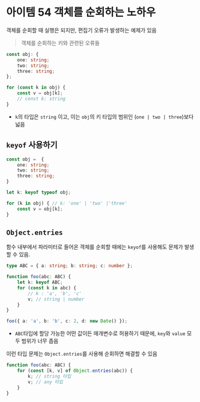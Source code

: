 # 아이템 54 객체를 순회하는 노하우

객체를 순회할 때 실행은 되지만, 편집기 오류가 발생하는 예제가 있음

> 객체를 순회하는 키와 관련된 오류들

```ts
const obj: {
    one: string;
    two: string;
    three: string;
};

for (const k in obj) {
    const v = obj[k];
    // const k: string
}
```

-   `k`의 타입은 `string` 이고, 이는 `obj`의 키 타입의 범위인 (`one | two | three`)보다 넓음

## `keyof` 사용하기

```ts
const obj =  {
    one: string;
    two: string;
    three: string;
}

let k: keyof typeof obj;

for (k in obj) { // k: 'one' | 'two' |'three'
    const v = obj[k];
}
```

## `Object.entries`

함수 내부에서 파라미터로 들어온 객체를 순회할 때에는 `keyof`를 사용해도 문제가 발생할 수 있음.

```ts
type ABC = { a: string; b: string; c: number };

function foo(abc: ABC) {
    let k: keyof ABC;
    for (const k in abc) {
        // k : 'a', 'b', 'c'
        v; // string | number
    }
}

foo({ a: 'a', b: 'b', c: 2, d: new Date() });
```

-   `ABC`타입에 할당 가능한 어떤 값이든 매개변수로 허용하기 때문에, `key`와 `value` 모두 범위가 너무 좁음

이런 타입 문제는 `Object.entries`를 사용해 순회하면 해결할 수 있음

```ts
function foo(abc: ABC) {
    for (const [k, v] of Object.entries(abc)) {
        k; // string 타입
        v; // any 타입
    }
}
```
